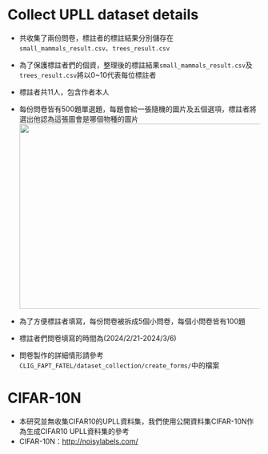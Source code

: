 # Collect UPLL dataset details
* 共收集了兩份問卷，標註者的標註結果分別儲存在`small_mammals_result.csv`、`trees_result.csv`
* 為了保護標註者們的個資，整理後的標註結果`small_mammals_result.csv`及`trees_result.csv`將以0~10代表每位標註者
* 標註者共11人，包含作者本人
* 每份問卷皆有500題單選題，每題會給一張隨機的圖片及五個選項，標註者將選出他認為這張圖會是哪個物種的圖片
  <img src="https://github.com/alicejimmy/CLIG_FAPT_FATEL/assets/71706978/b8b2e50a-9aa3-4a5e-9721-fbb298c4ef2e" width="600" height="370">

* 為了方便標註者填寫，每份問卷被拆成5個小問卷，每個小問卷皆有100題
* 標註者們問卷填寫的時間為(2024/2/21-2024/3/6)
* 問卷製作的詳細情形請參考`CLIG_FAPT_FATEL/dataset_collection/create_forms/`中的檔案

# CIFAR-10N
* 本研究並無收集CIFAR10的UPLL資料集，我們使用公開資料集CIFAR-10N作為生成CIFAR10 UPLL資料集的參考
* CIFAR-10N：http://noisylabels.com/
